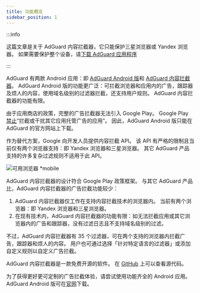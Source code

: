 ```yaml
---
title: 功能概览
sidebar_position: 1
---
```


:::info

这篇文章是关于 AdGuard 内容拦截器，它只能保护三星浏览器或 Yandex 浏览器。 如果需要保护整个设备，请[下载 AdGuard 应用程序](https://agrd.io/download-kb-adblock)

:::

AdGuard 有两款 Android 应用：即 [AdGuard Android 版](https://adguard.com/adguard-android/overview.html)和 [AdGuard 内容拦截器](https://adguard.com/adguard-content-blocker/overview.html)。 AdGuard Android 版的功能更广泛：可拦截浏览器和应用内的广告，跟踪器及烦人的内容，使用域名级别的过滤器拦截，还支持用户规则。 AdGuard 内容拦截器的功能有限。

由于应用商店的政策，完整的广告拦截器无法引入 Google Play。 Google Play [禁止](https://adguard.com/en/blog/google-removes-adguard-android-app-google-play.html)“拦截或干扰其它应用托管广告的应用”。 因此，AdGuard Android 版只能在 AdGuard 的官方网站上下载。

作为替代方案，Google 向开发人员提供内容拦截 API。 该 API 有严格的限制且当前仅有两个浏览器支持：即 Yandex 浏览器和三星浏览器。 其它 AdGuard 产品支持的许多复杂过滤规则不适用于此 API。

![可用浏览器 *mobile](https://cdn.adtidy.org/content/Kb/ad_blocker/content_blocker/content_blocker.png)

AdGuard 内容拦截器的设计符合 Google Play 政策框架。 与其它 AdGuard 产品比，AdGuard 内容拦截器的广告拦截功能较少：

1. AdGuard 内容拦截器仅工作在支持内容拦截技术的浏览器内。 当前有两个浏览器：即 Yandex 浏览器和三星浏览器。
2. 在现有技术内，AdGuard 内容拦截器的功能有限：如无法拦截应用或其它浏览器内的广告和跟踪器，没有过滤日志且不支持域名级别的过滤。

不过，AdGuard 内容拦截器有 35 个过滤器，可在两个支持的浏览器内拦截广告，跟踪器和烦人的内容。 用户也可通过选择「针对特定语言的过滤器」或添加自定义规则以自定义广告拦截。

AdGuard 内容拦截器是一款免费开源的软件。 在 [ GitHub](https://github.com/AdguardTeam/ContentBlocker) 上可以查看源代码。

为了获得更好更可定制的广告拦截体验，请尝试使用功能齐全的 Android 应用。 AdGuard Android 版可在[官网](https://adguard.com/adguard-android/overview.html)下载。
